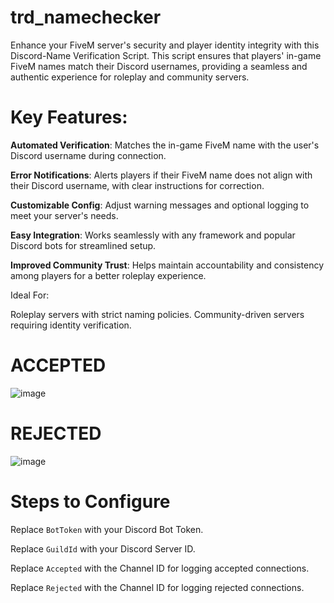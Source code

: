 # trd_namechecker
Enhance your FiveM server's security and player identity integrity with this Discord-Name Verification Script. This script ensures that players' in-game FiveM names match their Discord usernames, providing a seamless and authentic experience for roleplay and community servers.

# Key Features:

**Automated Verification**: Matches the in-game FiveM name with the user's Discord username during connection.

**Error Notifications**: Alerts players if their FiveM name does not align with their Discord username, with clear instructions for correction.

**Customizable Config**: Adjust warning messages and optional logging to meet your server's needs.

**Easy Integration**: Works seamlessly with any framework and popular Discord bots for streamlined setup.

**Improved Community Trust**: Helps maintain accountability and consistency among players for a better roleplay experience.

Ideal For:

Roleplay servers with strict naming policies.
Community-driven servers requiring identity verification.

# ACCEPTED
![image](https://github.com/user-attachments/assets/632c3047-eec4-45dc-ac16-4a7fda46bf8d)

# REJECTED
![image](https://github.com/user-attachments/assets/7e2c97f2-d440-4539-a9f5-993b182c950f)

# Steps to Configure
Replace ``BotToken`` with your Discord Bot Token.

Replace ``GuildId`` with your Discord Server ID.

Replace ``Accepted`` with the Channel ID for logging accepted connections.

Replace ``Rejected`` with the Channel ID for logging rejected connections.
